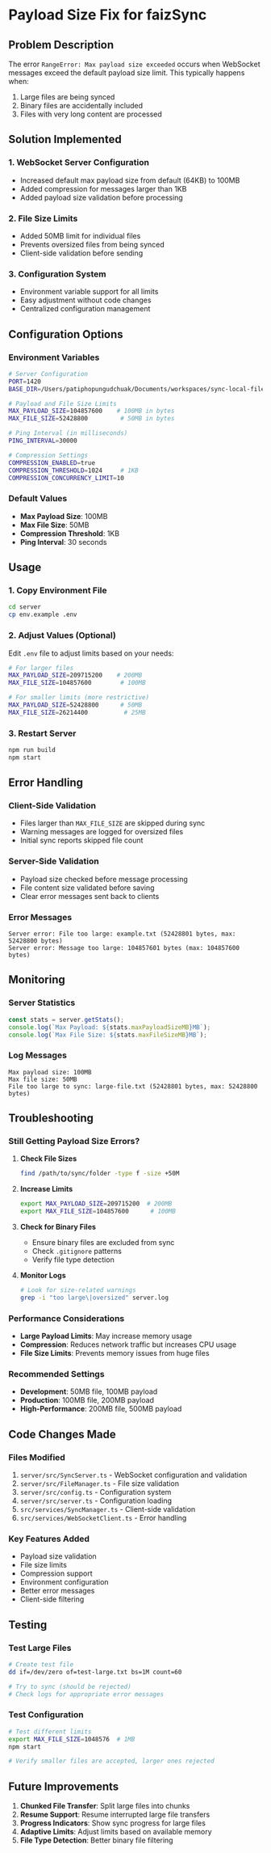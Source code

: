 # Payload Size Fix for faizSync

## Problem Description
The error `RangeError: Max payload size exceeded` occurs when WebSocket messages exceed the default payload size limit. This typically happens when:

1. Large files are being synced
2. Binary files are accidentally included
3. Files with very long content are processed

## Solution Implemented

### 1. WebSocket Server Configuration
- Increased default max payload size from default (64KB) to 100MB
- Added compression for messages larger than 1KB
- Added payload size validation before processing

### 2. File Size Limits
- Added 50MB limit for individual files
- Prevents oversized files from being synced
- Client-side validation before sending

### 3. Configuration System
- Environment variable support for all limits
- Easy adjustment without code changes
- Centralized configuration management

## Configuration Options

### Environment Variables

```bash
# Server Configuration
PORT=1420
BASE_DIR=/Users/patiphopungudchuak/Documents/workspaces/sync-local-files

# Payload and File Size Limits
MAX_PAYLOAD_SIZE=104857600    # 100MB in bytes
MAX_FILE_SIZE=52428800         # 50MB in bytes

# Ping Interval (in milliseconds)
PING_INTERVAL=30000

# Compression Settings
COMPRESSION_ENABLED=true
COMPRESSION_THRESHOLD=1024     # 1KB
COMPRESSION_CONCURRENCY_LIMIT=10
```

### Default Values
- **Max Payload Size**: 100MB
- **Max File Size**: 50MB
- **Compression Threshold**: 1KB
- **Ping Interval**: 30 seconds

## Usage

### 1. Copy Environment File
```bash
cd server
cp env.example .env
```

### 2. Adjust Values (Optional)
Edit `.env` file to adjust limits based on your needs:

```bash
# For larger files
MAX_PAYLOAD_SIZE=209715200    # 200MB
MAX_FILE_SIZE=104857600        # 100MB

# For smaller limits (more restrictive)
MAX_PAYLOAD_SIZE=52428800      # 50MB
MAX_FILE_SIZE=26214400          # 25MB
```

### 3. Restart Server
```bash
npm run build
npm start
```

## Error Handling

### Client-Side Validation
- Files larger than `MAX_FILE_SIZE` are skipped during sync
- Warning messages are logged for oversized files
- Initial sync reports skipped file count

### Server-Side Validation
- Payload size checked before message processing
- File content size validated before saving
- Clear error messages sent back to clients

### Error Messages
```
Server error: File too large: example.txt (52428801 bytes, max: 52428800 bytes)
Server error: Message too large: 104857601 bytes (max: 104857600 bytes)
```

## Monitoring

### Server Statistics
```typescript
const stats = server.getStats();
console.log(`Max Payload: ${stats.maxPayloadSizeMB}MB`);
console.log(`Max File Size: ${stats.maxFileSizeMB}MB`);
```

### Log Messages
```
Max payload size: 100MB
Max file size: 50MB
File too large to sync: large-file.txt (52428801 bytes, max: 52428800 bytes)
```

## Troubleshooting

### Still Getting Payload Size Errors?

1. **Check File Sizes**
   ```bash
   find /path/to/sync/folder -type f -size +50M
   ```

2. **Increase Limits**
   ```bash
   export MAX_PAYLOAD_SIZE=209715200  # 200MB
   export MAX_FILE_SIZE=104857600      # 100MB
   ```

3. **Check for Binary Files**
   - Ensure binary files are excluded from sync
   - Check `.gitignore` patterns
   - Verify file type detection

4. **Monitor Logs**
   ```bash
   # Look for size-related warnings
   grep -i "too large\|oversized" server.log
   ```

### Performance Considerations

- **Large Payload Limits**: May increase memory usage
- **Compression**: Reduces network traffic but increases CPU usage
- **File Size Limits**: Prevents memory issues from huge files

### Recommended Settings

- **Development**: 50MB file, 100MB payload
- **Production**: 100MB file, 200MB payload
- **High-Performance**: 200MB file, 500MB payload

## Code Changes Made

### Files Modified
1. `server/src/SyncServer.ts` - WebSocket configuration and validation
2. `server/src/FileManager.ts` - File size validation
3. `server/src/config.ts` - Configuration system
4. `server/src/server.ts` - Configuration loading
5. `src/services/SyncManager.ts` - Client-side validation
6. `src/services/WebSocketClient.ts` - Error handling

### Key Features Added
- Payload size validation
- File size limits
- Compression support
- Environment configuration
- Better error messages
- Client-side filtering

## Testing

### Test Large Files
```bash
# Create test file
dd if=/dev/zero of=test-large.txt bs=1M count=60

# Try to sync (should be rejected)
# Check logs for appropriate error messages
```

### Test Configuration
```bash
# Test different limits
export MAX_FILE_SIZE=1048576  # 1MB
npm start

# Verify smaller files are accepted, larger ones rejected
```

## Future Improvements

1. **Chunked File Transfer**: Split large files into chunks
2. **Resume Support**: Resume interrupted large file transfers
3. **Progress Indicators**: Show sync progress for large files
4. **Adaptive Limits**: Adjust limits based on available memory
5. **File Type Detection**: Better binary file filtering

